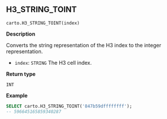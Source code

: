 ## H3_STRING_TOINT

```sql:signature
carto.H3_STRING_TOINT(index)
```

**Description**

Converts the string representation of the H3 index to the integer representation.

* `index`: `STRING` The H3 cell index.

**Return type**

`INT`

**Example**

```sql
SELECT carto.H3_STRING_TOINT('847b59dffffffff');
-- 596645165859340287
```